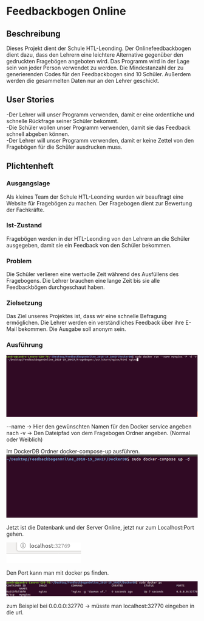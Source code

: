# Feedbackbogen Online

## Beschreibung 

Dieses Projekt dient der Schule HTL-Leonding. Der Onlinefeedbackbogen 
dient dazu, dass den Lehrern eine leichtere Alternative gegenüber
den gedruckten Fragebögen angeboten wird. Das Programm wird in der
Lage sein von jeder Person verwendet zu werden. Die Mindestanzahl
der zu generierenden Codes für den Feedbackbogen sind 10 Schüler.
Außerdem werden die gesammelten Daten nur an den Lehrer geschickt.

## User Stories

-Der Lehrer will unser Programm verwenden, damit er eine ordentliche und schnelle
Rückfrage seiner Schüler bekommt.   
    -Die Schüler wollen unser Programm verwenden, damit sie das Feedback
schnell abgeben können.                             
-Der Lehrer will unser Programm verwenden, damit er keine Zettel von den 
Fragebögen für die Schüler ausdrucken muss.


## Plichtenheft

### Ausgangslage

Als kleines Team der Schule HTL-Leonding wurden wir beauftragt eine Website
für Fragebögen zu machen. Der Fragebogen dient zur Bewertung der Fachkräfte.

### Ist-Zustand

Fragebögen werden in der HTL-Leonding von den Lehrern an die Schüler ausgegeben,
damit sie ein Feedback von den Schüler bekommen.

### Problem

Die Schüler verlieren eine wertvolle Zeit während des Ausfüllens des Fragebogens.
Die Lehrer brauchen eine lange Zeit bis sie alle Feedbackbögen durchgeschaut haben.

### Zielsetzung

Das Ziel unseres Projektes ist, dass wir eine schnelle Befragung ermöglichen.
Die Lehrer werden ein verständliches Feedback über ihre E-Mail bekommen.
Die Ausgabe soll anonym sein.

### Ausführung
[Bild 1]: https://github.com/Sandro6880/FeedbackbogenOnline_2018-19_3AHIF/blob/master/ReadMeContainer/RunNGINX.png
[Bild 2]: https://github.com/Sandro6880/FeedbackbogenOnline_2018-19_3AHIF/blob/master/ReadMeContainer/docker-compose.png
[Bild 3]: https://github.com/Sandro6880/FeedbackbogenOnline_2018-19_3AHIF/blob/master/ReadMeContainer/localhost.png
[Bild 4]: https://github.com/Sandro6880/FeedbackbogenOnline_2018-19_3AHIF/blob/master/ReadMeContainer/Port.png
![RunNGINX.png][Bild 1]

--name  -> Hier den gewünschten Namen für den Docker service angeben
nach -v -> Den Dateipfad von dem Fragebogen Ordner angeben. (Normal oder Weiblich)

Im DockerDB Ordner docker-compose-up ausführen.
![docker-compose.png][Bild 2]

Jetzt ist die Datenbank und der Server Online, jetzt nur zum Localhost:Port gehen.

![localhost.png][Bild 3]

Den Port kann man mit docker ps finden.

![Port.png][Bild 4]

zum Beispiel bei 0.0.0.0:32770 -> müsste man localhost:32770 eingeben in die url.
